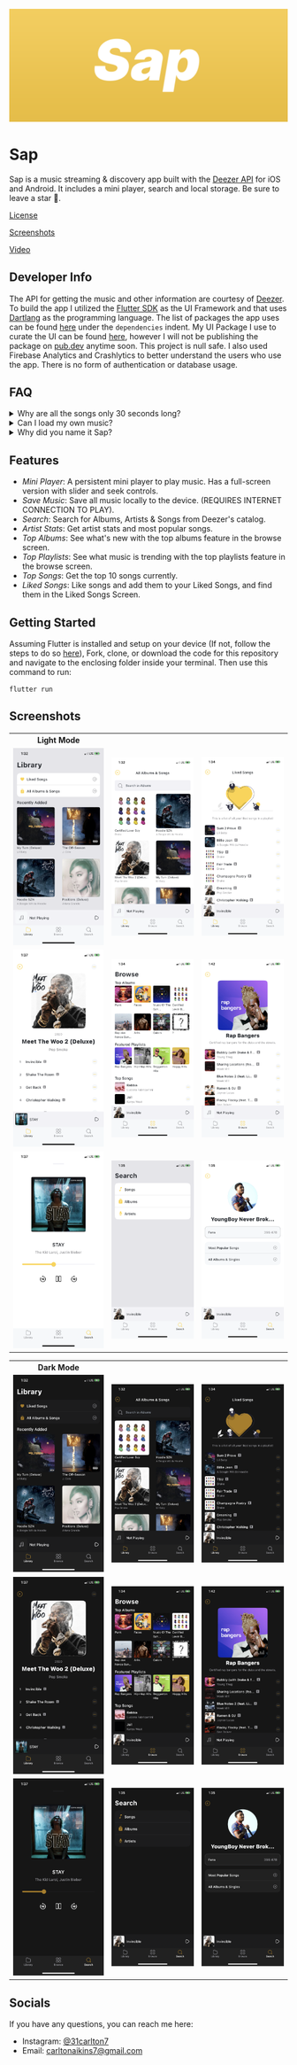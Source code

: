 <img src="https://github.com/31Carlton7/sap/blob/master/assets/images/banner.png"> </img>

# Sap

Sap is a music streaming & discovery app built with the [Deezer API](https://developers.deezer.com/) for iOS and Android. It includes a mini player, search and local storage. Be sure to leave a star 🌟.

[License](https://github.com/31Carlton7/sap/blob/master/LICENSE)

[Screenshots](#screenshots)

[Video](https://github.com/31Carlton7/sap/blob/master/videos/video.mp4)

## Developer Info

The API for getting the music and other information are courtesy of [Deezer](https://developers.deezer.com/).
To build the app I utilized the [Flutter SDK](https://flutter.dev) as the UI Framework and that uses [Dartlang](https://dart.dev) as the programming language. The list of packages the app uses can be found [here](https://github.com/31Carlton7/sap/blob/master/pubspec.yaml) under the `dependencies` indent. My UI Package I use to curate the UI can be found [here](https://github.com/31Carlton7/canton_design_system), however I will not be publishing the package on [pub.dev](pub.dev) anytime soon. This project is null safe. I also used Firebase Analytics and Crashlytics to better understand the users who use the app. There is no form of authentication or database usage.

## FAQ

<details>
<summary>Why are all the songs only 30 seconds long?</summary>
Sap plays the preview of every song rather than the actual song. The Deezer API does not provide the actual song link.
</details>

<details>
<summary>Can I load my own music?</summary>
No.
</details>

<details>
<summary> Why did you name it Sap?</summary>
Special thanks to my sister, she gave me the idea to name the app "Sap".
</details>

## Features

- _Mini Player_: A persistent mini player to play music. Has a full-screen version with slider and seek controls.
- _Save Music_: Save all music locally to the device. (REQUIRES INTERNET CONNECTION TO PLAY).
- _Search_: Search for Albums, Artists & Songs from Deezer's catalog.
- _Artist Stats_: Get artist stats and most popular songs.
- _Top Albums_: See what's new with the top albums feature in the browse screen.
- _Top Playlists_: See what music is trending with the top playlists feature in the browse screen.
- _Top Songs_: Get the top 10 songs currently.
- _Liked Songs_: Like songs and add them to your Liked Songs, and find them in the Liked Songs Screen.

## Getting Started

Assuming Flutter is installed and setup on your device (If not, follow the steps to do so [here](https://flutter.dev/docs/get-started/install)), Fork, clone, or download the code for this repository and navigate to the enclosing folder inside your terminal. Then use this command to run:

```
flutter run
```

## Screenshots


<table> 
  <th>Light Mode</th>
  <tr>
    <td> 
      <img width="250" src="https://github.com/31Carlton7/sap/blob/master/screenshots/light_mode/screenshot_1.png"> </img>
    </td>
    <td>
      <img width="250" src="https://github.com/31Carlton7/sap/blob/master/screenshots/light_mode/screenshot_2.png"> 
  </img> 
    </td>
    <td> 
        <img width="250" src="https://github.com/31Carlton7/sap/blob/master/screenshots/light_mode/screenshot_3.png"> 
  </img>
    </td>
  </tr>
  
  <tr>
     <td>
       <img width="250" src="https://github.com/31Carlton7/sap/blob/master/screenshots/light_mode/screenshot_4.png"> 
  </img>
    </td>
    <td>
      <img width="250" src="https://github.com/31Carlton7/sap/blob/master/screenshots/light_mode/screenshot_5.png">
    </td>
    <td> 
      <img width="250" src="https://github.com/31Carlton7/sap/blob/master/screenshots/light_mode/screenshot_6.png">
    </td>
  </tr>
  
   <tr>
    <td> 
      <img width="250" src="https://github.com/31Carlton7/sap/blob/master/screenshots/light_mode/screenshot_7.png"> </img>
    </td>
    <td>
      <img width="250" src="https://github.com/31Carlton7/sap/blob/master/screenshots/light_mode/screenshot_8.png"> 
  </img> 
    </td>
    <td> 
        <img width="250" src="https://github.com/31Carlton7/sap/blob/master/screenshots/light_mode/screenshot_9.png"> 
  </img>
    </td>
  </tr>
  
</table>

<table> 
  <th>Dark Mode</th>
  <tr>
    <td> 
      <img width="250" src="https://github.com/31Carlton7/sap/blob/master/screenshots/dark_mode/screenshot_1.png"> </img>
    </td>
    <td>
      <img width="250" src="https://github.com/31Carlton7/sap/blob/master/screenshots/dark_mode/screenshot_2.png"> 
  </img> 
    </td>
    <td> 
        <img width="250" src="https://github.com/31Carlton7/sap/blob/master/screenshots/dark_mode/screenshot_3.png"> 
  </img>
    </td>
  </tr>
  
  <tr>
     <td>
       <img width="250" src="https://github.com/31Carlton7/sap/blob/master/screenshots/dark_mode/screenshot_4.png"> 
  </img>
    </td>
    <td>
      <img width="250" src="https://github.com/31Carlton7/sap/blob/master/screenshots/dark_mode/screenshot_5.png">
    </td>
    <td> 
      <img width="250" src="https://github.com/31Carlton7/sap/blob/master/screenshots/dark_mode/screenshot_6.png">
    </td>
  </tr>
  
   <tr>
    <td> 
      <img width="250" src="https://github.com/31Carlton7/sap/blob/master/screenshots/dark_mode/screenshot_7.png"> </img>
    </td>
    <td>
      <img width="250" src="https://github.com/31Carlton7/sap/blob/master/screenshots/dark_mode/screenshot_8.png"> 
  </img> 
    </td>
    <td> 
        <img width="250" src="https://github.com/31Carlton7/sap/blob/master/screenshots/dark_mode/screenshot_9.png"> 
  </img>
    </td>
  </tr>
  
</table>

## Socials

If you have any questions, you can reach me here:

- Instagram: [@31carlton7](https://www.instagram.com/31carlton7/)
- Email: carltonaikins7@gmail.com
